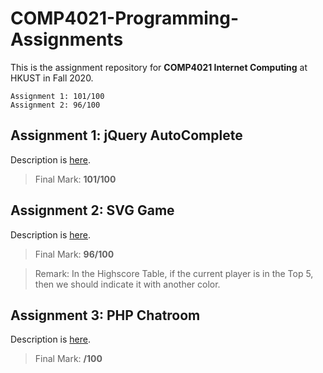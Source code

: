 # COMP4021-Programming-Assignments

This is the assignment repository for **COMP4021 Internet Computing** at HKUST in Fall 2020.
```
Assignment 1: 101/100
Assignment 2: 96/100
```

## Assignment 1: jQuery AutoComplete

Description is [here](https://github.com/MighTy-Weaver/COMP4021-2020Fall/blob/master/Assignment1/A1_jquery.pdf).

> Final Mark: **101/100**

## Assignment 2: SVG Game

Description
is [here](https://github.com/MighTy-Weaver/COMP4021-2020Fall/blob/master/Assignment2/COMP4021_SVG_Proj_detail_2019F.pdf).

> Final Mark: **96/100**

> Remark: In the Highscore Table, if the current player is in the Top 5, then we should indicate it with another color.

## Assignment 3: PHP Chatroom

Description is [here](https://github.com/MighTy-Weaver/COMP4021-2020Fall/blob/master/Assignment3/a3_2017f.pdf).

> Final Mark: **/100**
